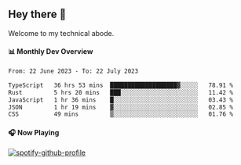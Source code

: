 ## Hey there 👋

Welcome to my technical abode.

#### 📊 Monthly Dev Overview
<!--START_SECTION:waka-->

```txt
From: 22 June 2023 - To: 22 July 2023

TypeScript   36 hrs 53 mins  ███████████████████▓░░░░░   78.91 %
Rust         5 hrs 20 mins   ███░░░░░░░░░░░░░░░░░░░░░░   11.42 %
JavaScript   1 hr 36 mins    █░░░░░░░░░░░░░░░░░░░░░░░░   03.43 %
JSON         1 hr 19 mins    ▓░░░░░░░░░░░░░░░░░░░░░░░░   02.85 %
CSS          49 mins         ▒░░░░░░░░░░░░░░░░░░░░░░░░   01.76 %
```

<!--END_SECTION:waka-->

#### 🎧 Now Playing

[![spotify-github-profile](https://spotify-github-profile.vercel.app/api/view?uid=james2mid&cover_image=true&theme=natemoo-re)](https://open.spotify.com/user/james2mid?si=2b3baf2b09cb499e)
